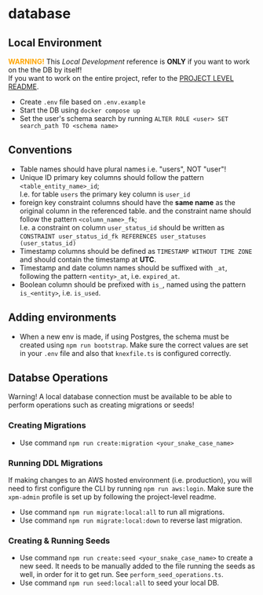 # database

## Local Environment

<span style="color: orange;">**WARNING!**</span>
This _Local Development_ reference is **ONLY** if you want to work on the the DB by itself!<br>
If you want to work on the entire project, refer to the [PROJECT LEVEL README](../README.md).

- Create `.env` file based on `.env.example`
- Start the DB using `docker compose up`
- Set the user's schema search by running `ALTER ROLE <user> SET search_path TO <schema name>`

## Conventions

- Table names should have plural names i.e. "users", NOT "user"!
- Unique ID primary key columns should follow the pattern `<table_entity_name>_id`;<br>I.e. for table `users` the primary key column is `user_id`
- foreign key constraint columns should have the **same name** as the original column in the referenced table. and the constraint name should follow the pattern `<column_name>_fk`;<br>I.e. a constraint on column `user_status_id` should be written as `CONSTRAINT user_status_id_fk REFERENCES user_statuses (user_status_id)`
- Timestamp columns should be defined as `TIMESTAMP WITHOUT TIME ZONE` and should contain the timestamp at **UTC**.
- Timestamp and date column names should be suffixed with `_at`, following the pattern `<entity>_at`, i.e. `expired_at`.
- Boolean column should be prefixed with `is_`, named using the pattern `is_<entity>`, i.e. `is_used`.

## Adding environments

- When a new env is made, if using Postgres, the schema must be created using `npm run bootstrap`.
  Make sure the correct values are set in your `.env` file and also that `knexfile.ts` is configured correctly.

## Databse Operations

Warning! A local database connection must be available to be able to perform operations such as creating migrations or seeds!

### Creating Migrations

- Use command `npm run create:migration <your_snake_case_name>`

### Running DDL Migrations

If making changes to an AWS hosted environment (i.e. production), you will need to first configure the CLI
by running `npm run aws:login`. Make sure the `xpm-admin` profile is set up by following the project-level readme.

- Use command `npm run migrate:local:all` to run all migrations.
- Use command `npm run migrate:local:down` to reverse last migration.

### Creating & Running Seeds

- Use command `npm run create:seed <your_snake_case_name>` to create a new seed. It needs to be manually added to
  the file running the seeds as well, in order for it to get run. See `perform_seed_operations.ts`.
- Use command `npm run seed:local:all` to seed your local DB.
